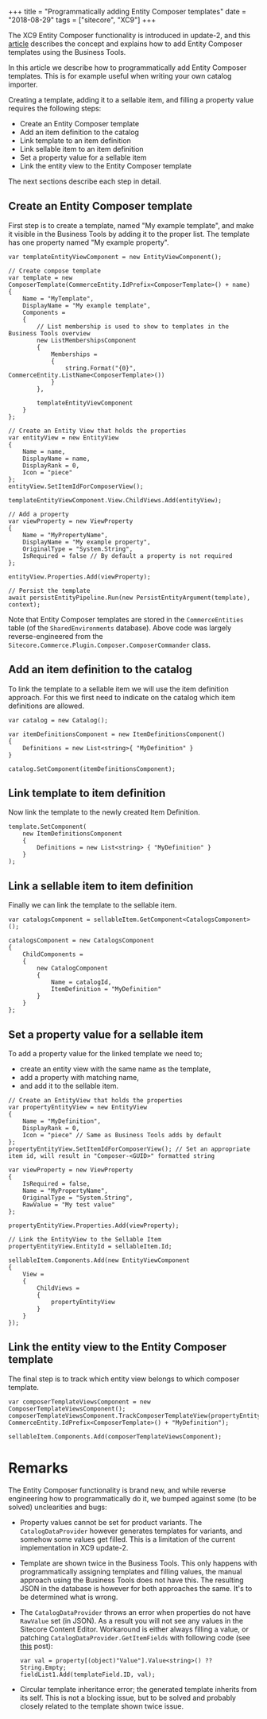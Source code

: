 +++
title = "Programmatically adding Entity Composer templates"
date = "2018-08-29"
tags = ["sitecore", "XC9"]
+++

The XC9 Entity Composer functionality is introduced in update-2, and this [article](https://community.sitecore.net/technical_blogs/b/technical-marketing/posts/experience-commerce-entity-composer) describes the concept and explains how to add Entity Composer templates using the Business Tools.

In this article we describe how to programmatically add Entity Composer templates.
This is for example useful when writing your own catalog importer.

Creating a template, adding it to a sellable item, and filling a property value requires the following steps:

* Create an Entity Composer template
* Add an item definition to the catalog
* Link template to an item definition
* Link sellable item to an item definition
* Set a property value for a sellable item
* Link the entity view to the Entity Composer template

The next sections describe each step in detail.

## Create an Entity Composer template
First step is to create a template, named "My example template", and make it visible in the Business Tools by adding it to the proper list.
The template has one property named "My example property".
```
var templateEntityViewComponent = new EntityViewComponent();

// Create compose template
var template = new ComposerTemplate(CommerceEntity.IdPrefix<ComposerTemplate>() + name)
{
    Name = "MyTemplate",
    DisplayName = "My example template",
    Components =
    {
        // List membership is used to show to templates in the Business Tools overview
        new ListMembershipsComponent
        {
            Memberships =
            {
                string.Format("{0}", CommerceEntity.ListName<ComposerTemplate>())
            }
        },

        templateEntityViewComponent
    }
};

// Create an Entity View that holds the properties
var entityView = new EntityView
{
    Name = name,
    DisplayName = name,
    DisplayRank = 0,
    Icon = "piece"
};
entityView.SetItemIdForComposerView();

templateEntityViewComponent.View.ChildViews.Add(entityView);

// Add a property
var viewProperty = new ViewProperty
{
    Name = "MyPropertyName",
    DisplayName = "My example property",
    OriginalType = "System.String",
    IsRequired = false // By default a property is not required
};

entityView.Properties.Add(viewProperty);

// Persist the template
await persistEntityPipeline.Run(new PersistEntityArgument(template), context);
```
Note that Entity Composer templates are stored in the `CommerceEntities` table (of the `SharedEnvironments` database).
Above code was largely reverse-engineered from the `Sitecore.Commerce.Plugin.Composer.ComposerCommander` class.

## Add an item definition to the catalog
To link the template to a sellable item we will use the item definition approach.
For this we first need to indicate on the catalog which item definitions are allowed.
```
var catalog = new Catalog(); 

var itemDefinitionsComponent = new ItemDefinitionsComponent() 
{
    Definitions = new List<string>{ "MyDefinition" }
}

catalog.SetComponent(itemDefinitionsComponent);
```

## Link template to item definition
Now link the template to the newly created Item Definition.
```
template.SetComponent(
    new ItemDefinitionsComponent
    {
        Definitions = new List<string> { "MyDefinition" }
    }
);
```

## Link a sellable item to item definition
Finally we can link the template to the sellable item.
```
var catalogsComponent = sellableItem.GetComponent<CatalogsComponent>();

catalogsComponent = new CatalogsComponent 
{
    ChildComponents =
    {
        new CatalogComponent
        {
            Name = catalogId,
            ItemDefinition = "MyDefinition"
        }
    }
};
```

## Set a property value for a sellable item
To add a property value for the linked template we need to;
- create an entity view with the same name as the template, 
- add a property with matching name, 
- and add it to the sellable item.
```
// Create an EntityView that holds the properties
var propertyEntityView = new EntityView
{
    Name = "MyDefinition",
    DisplayRank = 0,
    Icon = "piece" // Same as Business Tools adds by default
};
propertyEntityView.SetItemIdForComposerView(); // Set an appropriate item id, will result in "Composer-<GUID>" formatted string

var viewProperty = new ViewProperty
{
    IsRequired = false,
    Name = "MyPropertyName",
    OriginalType = "System.String",
    RawValue = "My test value"
};

propertyEntityView.Properties.Add(viewProperty);

// Link the EntityView to the Sellable Item
propertyEntityView.EntityId = sellableItem.Id;

sellableItem.Components.Add(new EntityViewComponent
{
    View = 
    {
        ChildViews =
        {
            propertyEntityView
        }
    }
});
```

## Link the entity view to the Entity Composer template
The final step is to track which entity view belongs to which composer template.
```
var composerTemplateViewsComponent = new ComposerTemplateViewsComponent();
composerTemplateViewsComponent.TrackComposerTemplateView(propertyEntityView.ItemId, CommerceEntity.IdPrefix<ComposerTemplate>() + "MyDefinition");

sellableItem.Components.Add(composerTemplateViewsComponent);
```

# Remarks
The Entity Composer functionality is brand new, and while reverse engineering how to programmatically do it, we bumped against some (to be solved) unclearities and bugs:
- Property values cannot be set for product variants. The `CatalogDataProvider` however generates templates for variants, and somehow some values get filled. This is a limitation of the current implementation in XC9 update-2.

- Template are shown twice in the Business Tools. This only happens with programmatically assigning templates and filling values, the manual approach using the Business Tools does not have this. The resulting JSON in the database is however for both approaches the same. It's to be determined what is wrong.

- The `CatalogDataProvider` throws an error when properties do not have `RawValue` set (in JSON). As a result you will not see any values in the Sitecore Content Editor. Workaround is either always filling a value, or patching `CatalogDataProvider.GetItemFields` with following code (see [this](https://sitecore.stackexchange.com/questions/13498/xc9-entity-composer-error-when-rawvalue-is-not-present/13499#13499) post):
    ```
    var val = property[(object)"Value"].Value<string>() ?? String.Empty;
    fieldList1.Add(templateField.ID, val);
    ```

- Circular template inheritance error; the generated template inherits from its self. This is not a blocking issue, but to be solved and probably closely related to the template shown twice issue.